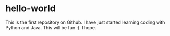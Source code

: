 # hello-world
This is the first repository on Github.
I have just started learning coding with Python and Java. This will be fun :). I hope. 
